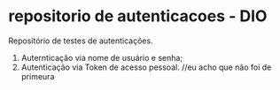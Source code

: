 # repositorio de autenticacoes - DIO
Repositório de testes de autenticações.
1. Auternticação via nome de usuário e senha;
2. Autenticação via Token de acesso pessoal.
//eu acho que não foi de primeura
